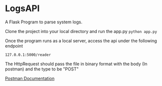 # LogsAPI

A Flask Program to parse system logs.

Clone the project into your local directory and run the app.py
    ```
    python app.py
    ```

Once the program runs as a local server, access the api under the following endpoint

    127.0.0.1:5000/reader
    
The HttpRequest should pass the file in binary format with the body (In postman) and the type to be "POST"

[Postman Documentation](https://documenter.getpostman.com/view/7021970/S17ruoBB)

